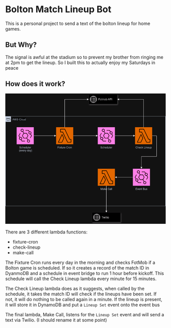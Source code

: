 # Bolton Match Lineup Bot

This is a personal project to send a text of the bolton lineup for home games.

## But Why?

The signal is awful at the stadium so to prevent my brother from ringing me at 2pm to get the lineup.
So I built this to actually enjoy my Saturdays in peace

## How does it work?

![Infrastructure Diagram](bolton-lineup-bot.png)

There are 3 different lambda functions:
- fixture-cron
- check-lineup
- make-call

The Fixture Cron runs every day in the morning and checks FotMob if a Bolton game is scheduled.
If so it creates a record of the match ID in DyanmoDB and a schedule in event bridge to run 1 hour before kickoff.
This schedule will call the Check Lineup lambda every minute for 15 minutes.

The Check Lineup lambda does as it suggests, when called by the schedule, it takes the match ID will check if the lineups have been set.
If not, it will do nothing to be called again in a minute. If the lineup is present, it will store it in DynamoDB and put a `Lineup Set` event onto the event bus

The final lambda, Make Call, listens for the `Lineup Set` event and will send a text via Twilio. (I should rename it at some point)
